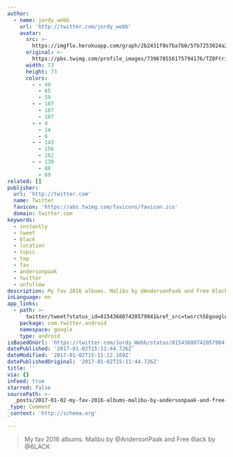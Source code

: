 ```yaml
---
author:
  - name: jordy_webb
    url: 'http://twitter.com/jordy_webb'
    avatar:
      src: >-
        https://imgflo.herokuapp.com/graph/2b2431f8e7ba7b0/5fb7253024a223fd8851c9c583c135cf/noop.jpg?input=https%3A%2F%2Fpbs.twimg.com%2Fprofile_images%2F739678556175794176%2FTZ8Ftrip_bigger.jpg
      original: >-
        https://pbs.twimg.com/profile_images/739678556175794176/TZ8Ftrip_bigger.jpg
      width: 73
      height: 73
      colors:
        - - 48
          - 65
          - 59
        - - 187
          - 187
          - 187
        - - 4
          - 14
          - 6
        - - 143
          - 156
          - 162
        - - 139
          - 88
          - 69
related: []
publisher:
  url: 'http://twitter.com'
  name: Twitter
  favicon: 'https://abs.twimg.com/favicons/favicon.ico'
  domain: twitter.com
keywords:
  - instantly
  - tweet
  - 6lack
  - location
  - topic
  - tap
  - fav
  - andersonpaak
  - twitter
  - unfollow
description: My fav 2016 albums. Malibu by @AndersonPaak and Free 6lack by @6LACK
inLanguage: en
app_links:
  - path: >-
      twitter/tweet?status_id=815436807420579841&ref_src=twsrc%5Egoogle%7Ctwcamp%5Eandroidseo%7Ctwgr%5Estatus%7Ctwterm%5E815436807420579841
    package: com.twitter.android
    namespace: google
    type: android
isBasedOnUrl: 'https://twitter.com/Jordy_Webb/status/815436807420579841'
datePublished: '2017-01-02T15:11:44.726Z'
dateModified: '2017-01-02T15:11:12.169Z'
datePublishedOriginal: '2017-01-02T15:11:44.726Z'
title: ''
via: {}
inFeed: true
starred: false
sourcePath: >-
  _posts/2017-01-02-my-fav-2016-albums-malibu-by-andersonpaak-and-free-6lack-b.md
_type: Comment
_context: 'http://schema.org'

---
```

> My fav 2016 albums. Malibu by @AndersonPaak and Free 6lack by @6LACK